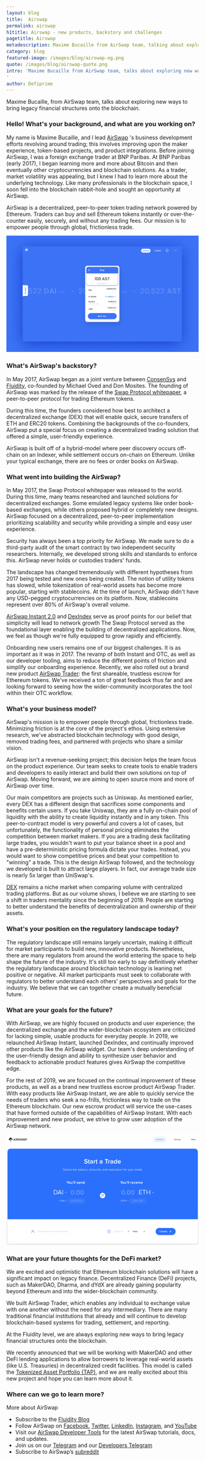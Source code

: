 ```yaml
---
layout: blog
title:  Airswap
permalink: airswap
h1title: Airswap - new products, backstory and challenges
pagetitle: Airswap
metadescription: Maxime Bucaille from AirSwap team, talking about exploring new ways to bring legacy financial structures onto the blockchain.  
category: blog
featured-image: /images/blog/airswap-og.png
quote: /images/blog/airswap-quote.png
intro: 'Maxime Bucaille from AirSwap team, talks about exploring new ways to bring legacy financial structures onto the blockchain.  
'
author: Defiprime
---
```

Maxime Bucaille, from AirSwap team, talks about exploring new ways to bring legacy financial structures onto the blockchain.  

### Hello! What's your background, and what are you working on?

My name is Maxime Bucaille, and I lead [AirSwap](https://airswap.io) 's business development efforts revolving around trading; this involves improving upon the maker experience, token-based projects, and product integrations. Before joining AirSwap, I was a foreign exchange trader at BNP Paribas. At BNP Paribas (early 2017), I began learning more and more about Bitcoin and then eventually other cryptocurrencies and blockchain solutions. As a trader, market volatility was appealing, but I knew I had to learn more about the underlying technology. Like many professionals in the blockchain space, I soon fell into the blockchain rabbit-hole and sought an opportunity at AirSwap.

AirSwap is a decentralized, peer-to-peer token trading network powered by Ethereum. Traders can buy and sell Ethereum tokens instantly or over-the-counter easily, securely, and without any trading fees. Our mission is to empower people through global, frictionless trade.

![](/images/blog/airswap1.png)

### What's AirSwap's backstory?

In May 2017, AirSwap began as a joint venture between [ConsenSys](https://consensys.net) and [Fluidity](https://fluidity.io), co-founded by Michael Oved and Don Mosites. The founding of AirSwap was marked by the release of the [Swap Protocol whitepaper](https://swap.tech/whitepaper/), a peer-to-peer protocol for trading Ethereum tokens.

During this time, the founders considered how best to architect a decentralized exchange (DEX) that will enable quick, secure transfers of ETH and ERC20 tokens. Combining the backgrounds of the co-founders, AirSwap put a special focus on creating a decentralized trading solution that offered a simple, user-friendly experience.

AirSwap is built off of a hybrid-model where peer discovery occurs off-chain on an Indexer, while settlement occurs on-chain on Ethereum. Unlike your typical exchange, there are no fees or order books on AirSwap.

### What went into building the AirSwap?

In May 2017, the Swap Protocol whitepaper was released to the world. During this time, many teams researched and launched solutions for decentralized exchanges. Some emulated legacy systems like order book-based exchanges, while others proposed hybrid or completely new designs. AirSwap focused on a decentralized, peer-to-peer implementation prioritizing scalability and security while providing a simple and easy user experience.

Security has always been a top priority for AirSwap. We made sure to do a third-party audit of the smart contract by two independent security researchers. Internally, we developed strong skills and standards to enforce this. AirSwap never holds or custodies traders' funds.

The landscape has changed tremendously with different hypotheses from 2017 being tested and new ones being created. The notion of utility tokens has slowed, while tokenization of real-world assets has become more popular, starting with stablecoins. At the time of launch, AirSwap didn't have any USD-pegged cryptocurrencies on its platform. Now, stablecoins represent over 80% of AirSwap's overall volume.

[AirSwap Instant 2.0](https://instant.airswap.io/tokens) and [DexIndex](https://dexindex.io/) serve as proof points for our belief that simplicity will lead to network growth The Swap Protocol served as the foundational layer enabling the building of decentralized applications. Now, we feel as though we're fully equipped to grow rapidly and efficiently.

Onboarding new users remains one of our biggest challenges. It is as important as it was in 2017. The revamp of both Instant and OTC, as well as our developer tooling, aims to reduce the different points of friction and simplify our onboarding experience. Recently, we also rolled out a brand new product [AirSwap Trader](https://trader.airswap.io): the first shareable, trustless escrow for Ethereum tokens. We've received a ton of great feedback thus far and are looking forward to seeing how the wider-community incorporates the tool within their OTC workflow.

### What's your business model?

AirSwap's mission is to empower people through global, frictionless trade. Minimizing friction is at the core of the project's ethos. Using extensive research, we've abstracted blockchain technology with good design, removed trading fees, and partnered with projects who share a similar vision.

AirSwap isn't a revenue-seeking project; this decision helps the team focus on the product experience. Our team seeks to create tools to enable traders and developers to easily interact and build their own solutions on top of AirSwap. Moving forward, we are aiming to open source more and more of AirSwap over time.

Our main competitors are projects such as Uniswap. As mentioned earlier, every DEX has a different design that sacrifices some components and benefits certain users. If you take Uniswap, they are a fully on-chain pool of liquidity with the ability to create liquidity instantly and in any token. This peer-to-contract model is very powerful and covers a lot of cases, but unfortunately, the functionality of personal pricing eliminates the competition between market makers. If you are a trading desk facilitating large trades, you wouldn't want to put your balance sheet in a pool and have a pre-deterministic pricing formula dictate your trades. Instead, you would want to show competitive prices and beat your competition to "winning" a trade. This is the design AirSwap followed, and the technology we developed is built to attract large players. In fact, our average trade size is nearly 5x larger than UniSwap's.

[DEX](/exchanges) remains a niche market when comparing volume with centralized trading platforms. But as our volume shows, I believe we are starting to see a shift in traders mentality since the beginning of 2019. People are starting to better understand the benefits of decentralization and ownership of their assets.

### What's your position on the regulatory landscape today?

The regulatory landscape still remains largely uncertain, making it difficult for market participants to build new, innovative products. Nonetheless, there are many regulators from around the world entering the space to help shape the future of the industry. It's still too early to say definitively whether the regulatory landscape around blockchain technology is leaning net positive or negative. All market participants must seek to collaborate with regulators to better understand each others' perspectives and goals for the industry. We believe that we can together create a mutually beneficial future.

### What are your goals for the future?

With AirSwap, we are highly focused on products and user experience; the decentralized exchange and the wider-blockchain ecosystem are criticized for lacking simple, usable products for everyday people. In 2019, we relaunched AirSwap Instant, launched DexIndex, and continually improved other products like the AirSwap widget. Our team's deep understanding of the user-friendly design and ability to synthesize user behavior and feedback to actionable product features gives AirSwap the competitive edge.

For the rest of 2019, we are focused on the continual improvement of these products, as well as a brand new trustless escrow product AirSwap Trader. With easy products like AirSwap Instant, we are able to quickly service the needs of traders who seek a no-frills, frictionless way to trade on the Ethereum blockchain. Our new escrow product will service the use-cases that have formed outside of the capabilities of AirSwap Instant. With each improvement and new product, we strive to grow user adoption of the AirSwap network.

![](/images/blog/airswap3.png)

### What are your future thoughts for the DeFi market?

We are excited and optimistic that Ethereum blockchain solutions will have a significant impact on legacy finance. Decentralized Finance (DeFi) projects, such as MakerDAO, Dharma, and dYdX are already gaining popularity beyond Ethereum and into the wider-blockchain community.

We built AirSwap Trader, which enables any individual to exchange value with one another without the need for any intermediary. There are many traditional financial institutions that already and will continue to develop blockchain-based systems for trading, settlement, and reporting.

At the Fluidity level, we are always exploring new ways to bring legacy financial structures onto the blockchain.

We recently announced that we will be working with MakerDAO and other DeFi lending applications to allow borrowers to leverage real-world assets (like U.S. Treasuries) in decentralized credit facilities. This model is called the [Tokenized Asset Portfolio (TAP)](https://tap.fluidity.io), and we are really excited about this new project and hope you can learn more about it.


### Where can we go to learn more?

More about AirSwap
- Subscribe to the [Fluidity Blog](https://medium.com/fluidity)
- Follow AirSwap on [Facebook](https://www.facebook.com/airswapio/), [Twitter](https://twitter.com/airswap), [LinkedIn](https://www.linkedin.com/company/airswap/), [Instagram](https://www.instagram.com/airswap/), and [YouTube](https://www.youtube.com/channel/UCb2tLdHXs72fdtKXGD1uPAg/featured)
- Visit our [AirSwap Developer Tools](https://developers.airswap.io/#/) for the latest AirSwap tutorials, docs, and updates.
- Join us on our [Telegram](https://t.me/airswap) and our [Developers Telegram](https://t.me/airswapdevs)
- Subscribe to AirSwap’s [subreddit](https://www.reddit.com/r/AirSwap/)
